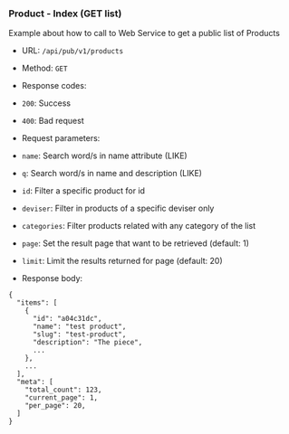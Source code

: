 ### Product - Index (GET list)

Example about how to call to Web Service to get a public list of 
Products

* URL: `/api/pub/v1/products`
* Method: `GET`
* Response codes: 
 * `200`: Success
 * `400`: Bad request
  
* Request parameters:
 * `name`: Search word/s in name attribute (LIKE)
 * `q`: Search word/s in name and description (LIKE)
 * `id`: Filter a specific product for id
 * `deviser`: Filter in products of a specific deviser only
 * `categories`: Filter products related with any category of the list
 * `page`: Set the result page that want to be retrieved (default: 1)
 * `limit`: Limit the results returned for page (default: 20)

* Response body:

```
{
  "items": [
    {
      "id": "a04c31dc",
      "name": "test product",
      "slug": "test-product",
      "description": "The piece",
      ...
    },
    ... 
  ],
  "meta": [
    "total_count": 123,    
    "current_page": 1,    
    "per_page": 20,    
  ]
}
```